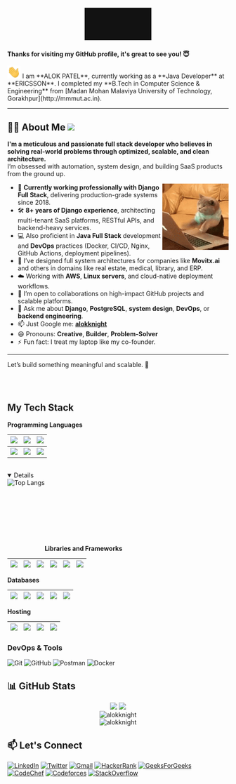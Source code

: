
<p align="center" >
          
<img src="https://github.com/alokknight/alokknight/blob/53cdea33fe05e5e42f3cc310676d15bcbac875b0/Assets/Welcome.gif" width="30%" >

</p>

<p>
          
#### Thanks for visiting my GitHub profile, it's great to see you! 😇  
<img src="https://github.com/alokknight/alokknight/blob/53cdea33fe05e5e42f3cc310676d15bcbac875b0/Assets/Hi.gif" width="30" style="display: inline-block;">  
I am **ALOK PATEL**, currently working as a **Java Developer** at **ERICSSON**.  
I completed my **B.Tech in Computer Science & Engineering** from [Madan Mohan Malaviya University of Technology, Gorakhpur](http://mmmut.ac.in).

---

## 👨‍💻 About Me <img src="https://media.tenor.com/images/dde00ef959f44dc5279786fc7f20fe5b/tenor.gif" width="30">

**I'm a meticulous and passionate full stack developer who believes in solving real-world problems through optimized, scalable, and clean architecture.**  
I’m obsessed with automation, system design, and building SaaS products from the ground up.

<img align="right" src="https://github.com/alokknight/alokknight/blob/main/Assets/cat-computer.gif" width="30%">

- 🚀 **Currently working professionally with Django Full Stack**, delivering production-grade systems since 2018.
- 🛠️ **8+ years of Django experience**, architecting multi-tenant SaaS platforms, RESTful APIs, and backend-heavy services.
- 💻 Also proficient in **Java Full Stack** development and **DevOps** practices (Docker, CI/CD, Nginx, GitHub Actions, deployment pipelines).
- 🧱 I’ve designed full system architectures for companies like **Movitx.ai** and others in domains like real estate, medical, library, and ERP.
- ☁️ Working with **AWS**, **Linux servers**, and cloud-native deployment workflows.
- 👯 I’m open to collaborations on high-impact GitHub projects and scalable platforms.
- 💬 Ask me about **Django**, **PostgreSQL**, **system design**, **DevOps**, or **backend engineering**.
- 📫 Just Google me: <a href="https://www.alokknight.com">**alokknight**</a>
- 😄 Pronouns: **Creative**, **Builder**, **Problem-Solver**
- ⚡ Fun fact: I treat my laptop like my co-founder.

---

Let’s build something meaningful and scalable. 🚀


<br>
<br>

## My Tech Stack

**Programming Languages**


<img src="https://img.shields.io/badge/Java%20-%23323330.svg?&style=for-the-badge&logo=java&logoColor=%23F7DF1E"/>|<img src="https://img.shields.io/badge/python%20-%2314354C.svg?&style=for-the-badge&logo=python&logoColor=white"/>|<img src="https://img.shields.io/badge/c++%20-%2300599C.svg?&style=for-the-badge&logo=c%2B%2B&ogoColor=white"/>|
|--|--|--|
<img src="https://img.shields.io/badge/c%20-%2300599C.svg?&style=for-the-badge&logo=c&logoColor=white"/>|<img src="https://img.shields.io/badge/html5%20-%23E34F26.svg?&style=for-the-badge&logo=html5&logoColor=white"/>|<img src="https://img.shields.io/badge/javascript%20-%23323330.svg?&style=for-the-badge&logo=javascript&logoColor=%23F7DF1E"/>|

<br>
<details open>
<img height="180em" align="left" alt="Top Langs" src="https://github-readme-stats.vercel.app/api/top-langs/?username=alokknight&layout=compact">
</details>
<br><br><br><br><br><br><br><br>

**Libraries and Frameworks**

|<img src="https://img.shields.io/badge/Spring-20232A?style=for-the-badge&logo=spring&logoColor=61DAFB"/>|<img src="https://img.shields.io/badge/Springboot-20232A?style=for-the-badge&logo=springboot&logoColor=61DAFB"/>|<img src="https://img.shields.io/badge/React-20232A?style=for-the-badge&logo=react&logoColor=61DAFB"/>|<img src="https://img.shields.io/badge/Django-092E20?style=for-the-badge&logo=django&logoColor=white"/>|<img src="https://img.shields.io/badge/Django%20Rest%20Framework-092E20?style=for-the-badge&logo=django&logoColor=white"/>|<img src="https://img.shields.io/badge/Bootstrap-%23563D7C.svg?&style=for-the-badge&logo=bootstrap&logoColor=white"/>|
|--|--|--|--|--|--|


**Databases**

|<img src="https://img.shields.io/badge/OracleDB-0B96B2?style=for-the-badge&logo=oracledb&logoColor=white"/>|<img src="https://img.shields.io/badge/MySql-%23DD0031.svg?style=for-the-badge&logo=mysql&logoColor=white"/>|<img src="https://img.shields.io/badge/MongoDB-0B96B2?style=for-the-badge&logo=mongodb&logoColor=white"/>|<img src="https://img.shields.io/badge/Postgres-336791?style=for-the-badge&logo=postgresql&logoColor=white"/>|<img src="https://img.shields.io/badge/SQLite-07405E?style=for-the-badge&logo=sqlite&logoColor=white"/>|
|--|--|--|--|--|

**Hosting** 

|<img src="https://img.shields.io/badge/AWS-%23FF9900.svg?style=for-the-badge&logo=amazon-aws&logoColor=white"/>|<img src="https://img.shields.io/badge/heroku%20-%23430098.svg?&style=for-the-badge&logo=heroku&logoColor=white"/>|<img src="https://img.shields.io/badge/netlify%20-%23000000.svg?&style=for-the-badge&logo=netlify&logoColor=white"/>|<img src="https://img.shields.io/badge/railway-%230075A7.svg?&style=for-the-badge&logo=railway&logoColor=white"/>|
|--|--|--|--|

### DevOps & Tools
![Git](https://img.shields.io/badge/git%20-%23F05033.svg?&style=for-the-badge&logo=git&logoColor=white)
![GitHub](https://img.shields.io/badge/github%20-%23121011.svg?&style=for-the-badge&logo=github&logoColor=white)
![Postman](https://img.shields.io/badge/Postman-FF6C37?style=for-the-badge&logo=postman&logoColor=white)
![Docker](https://img.shields.io/badge/docker-%230db7ed.svg?style=for-the-badge&logo=docker&logoColor=white)


## 📊 GitHub Stats

<div align="center">
  <img height="180em" src="https://github-readme-stats.vercel.app/api?username=alokknight&show_icons=true&theme=radical&count_private=true&include_all_commits=true" />
  <img height="180em" src="https://github-readme-stats.vercel.app/api/top-langs/?username=alokknight&layout=compact&theme=radical" />
</div>

<div align="center">
  <img height="180em" src="https://github-readme-streak-stats.herokuapp.com/?user=alokknight&theme=radical&hide_border=true" alt="alokknight" />
</div>

<div align="center">
  <img src="https://github-profile-trophy.vercel.app/?username=alokknight&theme=radical&row=1&column=7" alt="alokknight" />
</div>

## 📫 Let's Connect

[![LinkedIn](https://img.shields.io/badge/LinkedIn-0077B5?style=for-the-badge&logo=linkedin&logoColor=white)](https://www.linkedin.com/in/alokknight)
[![Twitter](https://img.shields.io/badge/Twitter-1DA1F2?style=for-the-badge&logo=twitter&logoColor=white)](https://twitter.com/aalokknight)
[![Gmail](https://img.shields.io/badge/Gmail-D14836?style=for-the-badge&logo=gmail&logoColor=white)](mailto:alokpatel885@gmail.com)
[![HackerRank](https://img.shields.io/badge/HackerRank-2EC866?style=for-the-badge&logo=hackerrank&logoColor=white)](https://hackerrank.com/aalokknight)
[![GeeksForGeeks](https://img.shields.io/badge/GeeksforGeeks-298D46?style=for-the-badge&logo=geeksforgeeks&logoColor=white)](https://auth.geeksforgeeks.org/user/alokknight/)
[![CodeChef](https://img.shields.io/badge/CodeChef-5B4638?style=for-the-badge&logo=codechef&logoColor=white)](https://www.codechef.com/users/alokknight)
[![Codeforces](https://img.shields.io/badge/Codeforces-1F8ACB?style=for-the-badge&logo=codeforces&logoColor=white)](https://codeforces.com/profile/alokknight)
[![StackOverflow](https://img.shields.io/badge/Stack_Overflow-FE7A16?style=for-the-badge&logo=stack-overflow&logoColor=white)](https://stackoverflow.com/users/12020001/alokknight)


